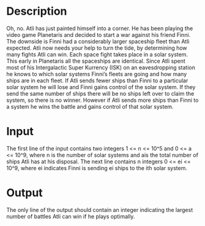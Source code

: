# Description 
Oh, no. Atli has just painted himself into a corner. He has been playing the video game Planetaris and decided to start a war against his friend Finni. 
The downside is Finni had a considerably larger spaceship fleet than Atli expected. Atli now needs your help to turn the tide, by determining how many fights Atli can win.
Each space fight takes place in a solar system. This early in Planetaris all the spaceships are identical. 
Since Atli spent most of his Intergalactic Super Kurrency (ISK) on an eavesdropping station he knows to which solar systems Finni’s fleets are going and how many ships are in each fleet. 
If Atli sends fewer ships than Finni to a particular solar system he will lose and Finni gains control of the solar system. 
If they send the same number of ships there will be no ships left over to claim the system, so there is no winner. 
However if Atli sends more ships than Finni to a system he wins the battle and gains control of that solar system.

# Input
The first line of the input contains two integers 1 <= n <= 10^5 and 0 <= a <= 10^9, where n is the number of solar systems and ais the total number of ships Atli has at his disposal. 
The next line contains n integers 0 <= ei <= 10^9, where ei indicates Finni is sending ei ships to the ith solar system.

# Output
The only line of the output should contain an integer indicating the largest number of battles Atli can win if he plays optimally.
